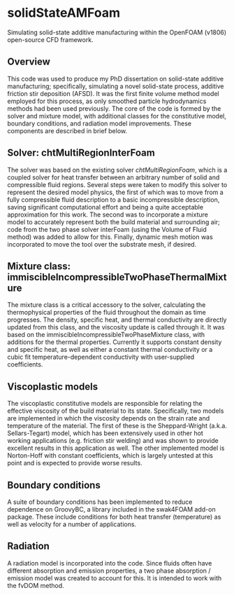 # solidStateAMFoam
Simulating solid-state additive manufacturing within the OpenFOAM (v1806) open-source CFD framework.

## Overview
This code was used to produce my PhD dissertation on solid-state additive manufacturing; specifically, simulating a novel solid-state process, additive friction stir deposition (AFSD). It was the first finite volume method model employed for this process, as only smoothed particle hydrodynamics methods had been used previously. The core of the code is formed by the solver and mixture model, with additional classes for the constitutive model, boundary conditions, and radiation model improvements. These components are described in brief below.

## Solver: chtMultiRegionInterFoam
The solver was based on the existing solver *chtMultiRegionFoam*, which is a coupled solver for heat transfer between an arbitrary number of solid and compressible fluid regions. Several steps were taken to modify this solver to represent the desired model physics, the first of which was to move from a fully compressible fluid description to a basic incompressible description, saving significant computational effort and being a quite acceptable approximation for this work. The second was to incorporate a mixture model to accurately represent both the build material and surrounding air; code from the two phase solver interFoam (using the Volume of Fluid method) was added to allow for this. Finally, dynamic mesh motion was incorporated to move the tool over the substrate mesh, if desired.

## Mixture class: immiscibleIncompressibleTwoPhaseThermalMixture
The mixture class is a critical accessory to the solver, calculating the thermophysical properties of the fluid throughout the domain as time progresses. The density, specific heat, and thermal conductivity are directly updated from this class, and the viscosity update is called through it. It was based on the immiscibleIncompressibleTwoPhaseMixture class, with additions for the thermal properties. Currently it supports constant density and specific heat, as well as either a constant thermal conductivity or a cubic fit temperature-dependent conductivity with user-supplied coefficients.

## Viscoplastic models
The viscoplastic constitutive models are responsible for relating the effective viscosity of the build material to its state. Specifically, two models are implemented in which the viscosity depends on the strain rate and temperature of the material. The first of these is the Sheppard-Wright (a.k.a. Sellars-Tegart) model, which has been extensively used in other hot working applications (e.g. friction stir welding) and was shown to provide excellent results in this application as well. The other implemented model is Norton-Hoff with constant coefficients, which is largely untested at this point and is expected to provide worse results.

## Boundary conditions
A suite of boundary conditions has been implemented to reduce dependence on GroovyBC, a library included in the swak4FOAM add-on package. These include conditions for both heat transfer (temperature) as well as velocity for a number of applications.

## Radiation
A radiation model is incorporated into the code. Since fluids often have different absorption and emission properties, a two phase absorption / emission model was created to account for this. It is intended to work with the fvDOM method.
